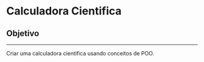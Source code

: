 # Calculadora Cientifica


## Objetivo
---
Criar uma calculadora cientifica usando conceitos de POO.

